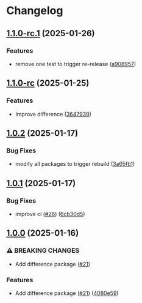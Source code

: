 # Changelog

## [1.1.0-rc.1](https://github.com/jmaver-plume/release-please-monorepo-example/compare/difference-v1.1.0-rc...difference-v1.1.0-rc.1) (2025-01-26)


### Features

* remove one test to trigger re-release ([a908957](https://github.com/jmaver-plume/release-please-monorepo-example/commit/a90895773e663deae383f4b923aa1688b2c5f2e0))

## [1.1.0-rc](https://github.com/jmaver-plume/release-please-monorepo-example/compare/difference-v1.0.2...difference-v1.1.0-rc) (2025-01-25)


### Features

* Improve difference ([3647939](https://github.com/jmaver-plume/release-please-monorepo-example/commit/364793996b06c473420d288f05c1b7999da66946))

## [1.0.2](https://github.com/jmaver-plume/release-please-monorepo-example/compare/difference-v1.0.1...difference-v1.0.2) (2025-01-17)


### Bug Fixes

* modify all packages to trigger rebuild ([3a65fb1](https://github.com/jmaver-plume/release-please-monorepo-example/commit/3a65fb100299197de86037fbb67e35152d8354b6))

## [1.0.1](https://github.com/jmaver-plume/release-please-monorepo-example/compare/difference-v1.0.0...difference-v1.0.1) (2025-01-17)


### Bug Fixes

* improve ci ([#26](https://github.com/jmaver-plume/release-please-monorepo-example/issues/26)) ([6cb30d5](https://github.com/jmaver-plume/release-please-monorepo-example/commit/6cb30d5c35f1723e83f8da7454832b191e30c074))

## [1.0.0](https://github.com/jmaver-plume/release-please-monorepo-example/compare/difference-v0.1.0...difference-v1.0.0) (2025-01-16)


### ⚠ BREAKING CHANGES

* Add difference package ([#21](https://github.com/jmaver-plume/release-please-monorepo-example/issues/21))

### Features

* Add difference package ([#21](https://github.com/jmaver-plume/release-please-monorepo-example/issues/21)) ([4080e59](https://github.com/jmaver-plume/release-please-monorepo-example/commit/4080e59a31cb2a6637e14caa8a6cc7b41bb1ff65))
